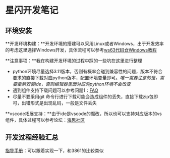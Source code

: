 # 星闪开发笔记

## 环境安装

**开发环境构建：**开发环境的搭建可以采用Linux或者Windows，出于开发效率的考虑这里选择Windows开发，具体流程可以参考[ws63代码仓Windows教程](https://gitee.com/HiSpark/fbb_ws63/tree/master/tools#https://gitee.com/link?target=https%3A%2F%2Fdeveloper.hisilicon.com%2FdevCenter%2Findex%3Fid%3D9dfafc50-7189-4fb4-a)



**注意事项：**我在构建开发环境的过程中踩的一些坑在这里进行整理

- python环境尽量选择3.11版本，否则有概率会碰到兼容性的问题，版本不符合要求的直接下载对应python版本，配置环境变量即可。*唯一需要注意的是，需要重新安装ide，否则编辑器里面对应的python环境不会改变*
- 遇到组件支持下载问题可以参考问题1：[FAQ](https://developer.hisilicon.com/postDetail?tid=02110170392979486020)
- 尽量不要采用git 命令行进行下载可能会造成组件的丢失，直接下载zip包即可，出错形式是出现乱码，一般是文件丢失



**vscode拓展支持：**由于ide是vscode的魔改，所以也可以支持对应版本的vs组件，具体过程可以参考论坛：[海思社区](https://developer.hisilicon.com/postDetail?tid=0203159381134747020)



## 开发过程经验汇总

[指导手册](https://gitee.com/HiSpark/fbb_ws63/blob/master/docs/星闪实验指导手册.md#uapi_gpio_set_dir-1)：可以跟着实现一下，和3861的比较类似
